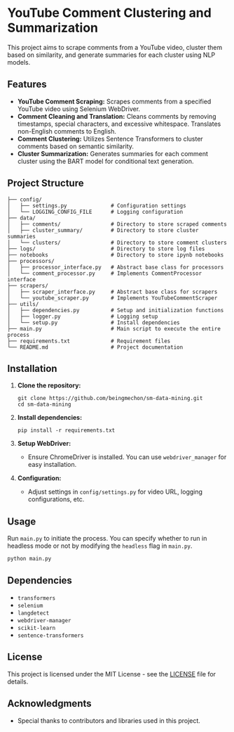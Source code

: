 # YouTube Comment Clustering and Summarization

This project aims to scrape comments from a YouTube video, cluster them based on similarity, and generate summaries for each cluster using NLP models.

## Features

- **YouTube Comment Scraping:** Scrapes comments from a specified YouTube video using Selenium WebDriver.
- **Comment Cleaning and Translation:** Cleans comments by removing timestamps, special characters, and excessive whitespace. Translates non-English comments to English.
- **Comment Clustering:** Utilizes Sentence Transformers to cluster comments based on semantic similarity.
- **Cluster Summarization:** Generates summaries for each comment cluster using the BART model for conditional text generation.

## Project Structure

```
├── config/
│   ├── settings.py              # Configuration settings
│   └── LOGGING_CONFIG_FILE      # Logging configuration
├── data/
│   ├── comments/                # Directory to store scraped comments
│   ├── cluster_summary/         # Directory to store cluster summaries
│   └── clusters/                # Directory to store comment clusters
├── logs/                        # Directory to store log files
├── notebooks                    # Directory to store ipynb notebooks
├── processors/
│   ├── processor_interface.py   # Abstract base class for processors
│   └── comment_processor.py     # Implements CommentProcessor interface
├── scrapers/
│   ├── scraper_interface.py     # Abstract base class for scrapers
│   └── youtube_scraper.py       # Implements YouTubeCommentScraper
├── utils/
│   ├── dependencies.py          # Setup and initialization functions
│   ├── logger.py                # Logging setup
│   └── setup.py                 # Install dependencies
├── main.py                      # Main script to execute the entire process
├── requirements.txt             # Requirement files
└── README.md                    # Project documentation
```

## Installation

1. **Clone the repository:**
   ```
   git clone https://github.com/beingmechon/sm-data-mining.git
   cd sm-data-mining
   ```

2. **Install dependencies:**
   ```
   pip install -r requirements.txt
   ```

3. **Setup WebDriver:**
   - Ensure ChromeDriver is installed. You can use `webdriver_manager` for easy installation.

4. **Configuration:**
   - Adjust settings in `config/settings.py` for video URL, logging configurations, etc.

## Usage

Run `main.py` to initiate the process. You can specify whether to run in headless mode or not by modifying the `headless` flag in `main.py`.

```bash
python main.py
```

## Dependencies

- `transformers`
- `selenium`
- `langdetect`
- `webdriver-manager`
- `scikit-learn`
- `sentence-transformers`



## License

This project is licensed under the MIT License - see the [LICENSE](https://github.com/git/git-scm.com/blob/main/MIT-LICENSE.txt) file for details.

## Acknowledgments

- Special thanks to contributors and libraries used in this project.
